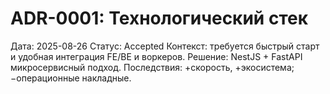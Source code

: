 # ADR-0001: Технологический стек
Дата: 2025-08-26
Статус: Accepted
Контекст: требуется быстрый старт и удобная интеграция FE/BE и воркеров.
Решение: NestJS + FastAPI микросервисный подход.
Последствия: +скорость, +экосистема; −операционные накладные.
